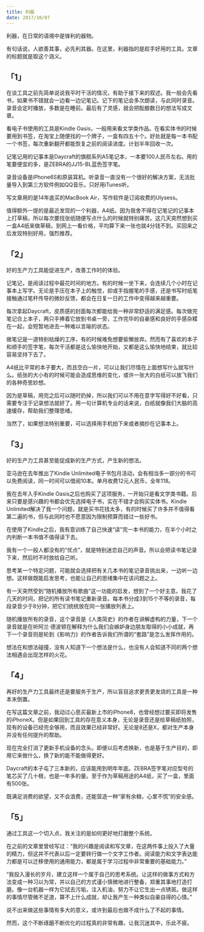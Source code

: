 ```yaml
---
title: 利器
date: 2017/10/07
---
```


利器，在日常的语境中是锋利的器物。



有句话说，人欲善其事，必先利其器。在这里，利器指的是趁手好用的工具。文章的标题就是取这个涵义。

<!-- more -->

## 「1」  


在谈工具之前先简单说说我平时干活的情况，有助于接下来的叙述。我一般会先看书，如果书不错就会一边看一边记笔记。记下的笔记会多次朗读，与此同时录音。录音会定时播放，多数是在睡前。最后有了灵感，就会把酝酿数日的想法写成文章。



看电子书使用的工具是Kindle Oasis，一般用来看文学类作品。在看实体书的时候要用到书签，在淘宝上随便找的一个牌子，一盒有四五十个。好处就是每一本书配一个书签，每次重新翻开都能恢复之前的阅读进度。计划半年回收一次。



记笔记用的记事本是Daycraft的旗舰系列A5笔记本，一本要100人民币左右。用的笔要便宜的多，是ZEBRA的JJ15-BL蓝色签字笔。



录音设备是iPhone6S和原装耳机。听录音一直没有一个很好的解决方案，无法批量导入到第三方软件例如QQ音乐，只好用iTunes听。



写文章用的是14年底买的MacBook Air，写作软件是订阅收费的Ulysess。



值得额外一提的是最近发现的一个利器，A4纸。因为我舍不得在记笔记的记事本上打草稿，所以每次要找张纸随便写点什么的时候就特别痛苦。这几天突然想到买一盒A4纸来做草稿，到网上一看价格，平均算下来一张也就4分钱不到。买回来之后发现特别好用，强烈推荐。




## 「2」  



好的生产力工具能促进生产，改善工作时的体验。



记笔记，是阅读过程中最花时间的地方。有的时候一坐下来，会连续几个小时在记事本上写字。无论是手压在本子上的触觉，抑或手指握笔的手感，还是书写时纸笔接触通过笔杆传导的微妙反馈，都会在日复一日的工作中变得越来越重要。



每次拿起Daycraft，皮质感的封面每次都能给我一种非常舒适的满足感。每次做完笔记合上本子，两只手捧着它放到书桌一旁，工作完毕的自豪感和良好的手感杂糅在一起，会短暂地进去一种难以言喻的状态。



做笔记是一道特别枯燥的工序，有的时候难免想要偷懒放弃。然而有了喜欢的本子和顺手的签字笔，每次干活都是这么愉快地开始，又都是这么愉快地结束，就比较容易坚持下去了。



A4纸比平常的本子要大，而且空白一片，可以让我们尽情在上面想写什么就写什么。纸张的大小有的时候可能会造成思维的变化，或许一张大的白纸可以放飞我们的各种奇思妙想。



因为是草稿，用完之后可以随时扔掉，所以我们可以不用在意字写得好不好看，只需要专注于记录想法就好了。用一句计算机专业的话来说，白纸就像我们大脑的高速缓存，帮助我们整理思绪。



当然了，如果想法特别重要，可以选择用手机拍下来或者摘抄在记事本上。




## 「3」  



好的生产力工具甚至能促成新的生产方式，产生新的想法。



亚马逊在去年推出了Kindle Unlimited电子书包月活动，会有相当多一部分的书可以免费阅读，同一时间可以借阅10本。单月收费12元人民币，全年118。



我在去年入手Kindle Oasis之后也购买了这项服务，一开始只是看文学类书籍。后来只要是感兴趣的书都会优先选择电子书，实在不错才会购买实体书。Kindle Unlimited解决了我一个问题，就是买书花钱太多，有的时候买了许多并不值得看第二遍的书，但与此同时也不愿意因为限制预算而错过一些好书。



在使用了Kindle之后，我有意训练了自己快速“读”完一本书的能力，在半个小时之内判断一本书值不值得读下去。



我有一个一般人都没有的“优点”，就是特别迷恋自己的声音。所以会把读书笔记录下来，然后时不时放给自己听。



思考某一个特定问题，可能就会选择把有关几本书的笔记录音挑出来，一边听一边想。这样做既能启发思考，也能让自己的思绪集中在该问题之上。



有一天突然受到“随机播放所有歌曲”这一功能的启发，想到了一个好主意。我花了几天的时间，把记的所有读书笔记重新录音。每本书分成3到15个不等的录音，每段录音少于8分钟，把它们统统放在同一张播放列表上。



随机播放所有的录音，这个录音是《人类简史》的作者在讲解虚构的力量，下一个录音就是在听阿兰·德波顿在解释为什么我们会嫉妒身边朋友取得的小小成就，再下一个录音则是轮到《影响力》的作者告诉我们所谓的“套路”是怎么发挥作用的。



想法在和想法碰撞，没有人知道下一个想法是什么，也没有人会知道不同的两个想法相遇会出现怎样的火花。




## 「4」  



再好的生产力工具最终还是要服务于生产，所以盲目追求更贵更发烧的工具是一种本末倒置。



在写这篇文章之前，我动过心思买最新上市的iPhone8，也曾经想过要买即将发售的iPhoneX。但是如果回到工具的存在意义本身，无论是录音还是给草稿纸拍照，现有的设备已经完全够用，而且效果已经非常好。无论是8还是X，都对生产本身并没有任何提升的帮助。



现在完全打消了更新手机设备的念头。即便以后考虑换新，也是基于生产目的，即用它来做什么，换了新的能不能做得更好。



Daycraft的本子屯了三本新的，应该能用到明年年底。ZEBRA签字笔对应型号的笔芯买了几十根，也是一年多的量。至于作为草稿用途的A4纸，买了一盒，里面有500张。



既满足消费的欲望，又不会浪费，还能营造一种“家有余粮，心里不慌”的安全感。




## 「5」  



通过工具这一个切入点，我关注的是如何更好地打磨整个系统。



在之前的文章里曾经写过：“我的兴趣是阅读和写文章，在这两件事上投入了大量的精力，但这并不代表以后一定要转行做一个文字工作者。阅读能力和文字表达能力都是可以迁移使用的通用能力，都是属于学习过程中非常重要的基础能力。”



“我投入漫长的岁月，建立这样一个属于自己的思考系统。让这样的做事方式和方法变成一种习以为常，并以自己的方式谨小慎微地进行整备，郑重其事地打造打磨。像一台机器一样为它拭去污垢，注入机油，努力不让它生出一点锈斑。做这样的事情尽管微不足道，算不上什么成就，却让我产生一种类似自豪自得的心情。”



说不出来做这些事情有多大的意义，或许到最后也做不成什么了不起的事情。



然而，这个不断琢磨不断优化的过程真的非常有趣，让我沉迷其中，乐此不疲。

